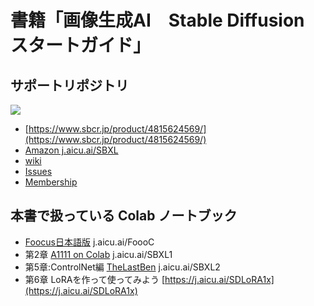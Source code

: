# 書籍「画像生成AI　Stable Diffusion スタートガイド」
## サポートリポジトリ

![](https://www.sbcr.jp/wp-content/uploads/2024/02/9784815624569-1-424x596.jpg)

- [https://www.sbcr.jp/product/4815624569/](https://www.sbcr.jp/product/4815624569/)
- [Amazon j.aicu.ai/SBXL](https://j.aicu.ai/SBXL)
- [wiki](https://github.com/aicuai/Book-StartGuideSDXL/wiki)
- [Issues](https://github.com/aicuai/Book-StartGuideSDXL/issues)
- [Membership](https://note.com/aicu/membership/boards/61ab0aa9374e/posts/7cab00942b22?from=self)

## 本書で扱っている Colab ノートブック

- [Foocus日本語版](https://j.aicu.ai/FoooC)  j.aicu.ai/FoooC
- 第2章 [A1111 on Colab](https://j.aicu.ai/SBXL1) j.aicu.ai/SBXL1
- 第5章:ControlNet編 [TheLastBen](https://j.aicu.ai/SBXL2) j.aicu.ai/SBXL2
- 第6章 LoRAを作って使ってみよう [https://j.aicu.ai/SDLoRA1x](https://j.aicu.ai/SDLoRA1x)
  

